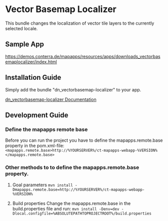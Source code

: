 # Vector Basemap Localizer

This bundle changes the localization of vector tile layers to the currently selected locale.

## Sample App
https://demos.conterra.de/mapapps/resources/apps/downloads_vectorbasemaplocalizer/index.html

## Installation Guide

Simply add the bundle "dn_vectorbasemap-localizer" to your app.

[dn_vectorbasemap-localizer Documentation](https://github.com/conterra/mapapps-vectorbasemap-localizer/tree/master/src/main/js/bundles/dn_vectorbasemap-localizer)

## Development Guide
### Define the mapapps remote base
Before you can run the project you have to define the mapapps.remote.base property in the pom.xml-file:
`<mapapps.remote.base>http://%YOURSERVER%/ct-mapapps-webapp-%VERSION%</mapapps.remote.base>`

### Other methods to to define the mapapps.remote.base property.
1. Goal parameters
`mvn install -Dmapapps.remote.base=http://%YOURSERVER%/ct-mapapps-webapp-%VERSION%`

2. Build properties
Change the mapapps.remote.base in the build.properties file and run:
`mvn install -Denv=dev -Dlocal.configfile=%ABSOLUTEPATHTOPROJECTROOT%/build.properties`
